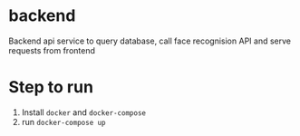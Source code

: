 # backend

Backend api service to query database, call face recognision API and serve requests from frontend

# Step to run

1. Install `docker` and `docker-compose`
2. run `docker-compose up`